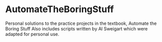 # AutomateTheBoringStuff
Personal solutions to the practice projects in the textbook, Automate the Boring Stuff
Also includes scripts written by Al Sweigart which were adapted for personal use.
